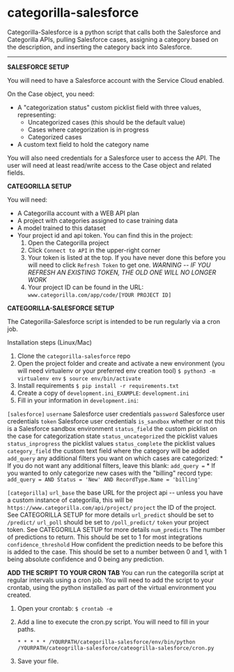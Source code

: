 # categorilla-salesforce

Categorilla-Salesforce is a python script that calls both the Salesforce and
Categorilla APIs, pulling Salesforce cases, assigning a category based on the
description, and inserting the category back into Salesforce.

**********
**SALESFORCE SETUP**

You will need to have a Salesforce account with the Service Cloud enabled.

On the Case object, you need:
* A "categorization status" custom picklist field with three values, representing:
    * Uncategorized cases (this should be the default value)
    * Cases where categorization is in progress
    * Categorized cases
* A custom text field to hold the category name

You will also need credentials for a Salesforce user to access the API. The
user will need at least read/write access to the Case object and related fields.


**CATEGORILLA SETUP**

You will need:
* A Categorilla account with a WEB API plan
* A project with categories assigned to case training data
* A model trained to this dataset
* Your project id and api token. You can find this in the project:
    1. Open the Categorilla project
    2. Click `Connect to API` in the upper-right corner
    3. Your token is listed at the top. If you have never done this before you
        will need to click `Refresh Token` to get one.
           *WARNING -- IF YOU REFRESH AN EXISTING TOKEN, THE OLD ONE WILL NO
            LONGER WORK*
    4. Your project ID can be found in the URL:
            `www.categorilla.com/app/code/[YOUR PROJECT ID]`


**CATEGORILLA-SALESFORCE SETUP**

The Categorilla-Salesforce script is intended to be run regularly via a cron
job.

Installation steps (Linux/Mac)
1. Clone the `categorilla-salesforce` repo
2. Open the project folder and create and activate a new environment (you will
    need virtualenv or your preferred env creation tool)
    `$ python3 -m virtualenv env`
    `$ source env/bin/activate`
3. Install requirements
    `$ pip install -r requirements.txt`
4. Create a copy of `development.ini_EXAMPLE`: `development.ini`
5. Fill in your information in `development.ini`:

`[salesforce]`
`username` Salesforce user credentials
`password` Salesforce user credentials
`token`    Salesforce user credentials
`is_sandbox` whether or not this is a Salesforce sandbox environment
`status_field` the custom picklist on the case for categorization state
`status_uncategorized` the picklist values
`status_inprogress` the picklist values
`status_complete` the picklist values
`category_field` the custom text field where the category will be added
`add_query` any additional filters you want on which cases are categorized:
    * If you do not want any additional filters, leave this blank:
        `add_query =`
    * If you wanted to only categorize new cases with the "billing" record type:
        `add_query = AND Status = 'New' AND RecordType.Name = 'billing'`

`[categorilla]`
`url_base` the base URL for the project api -- unless you have a custom instance
    of categorilla, this will be `https://www.categorilla.com/api/project/`
`project` the ID of the project. See CATEGORILLA SETUP for more details
`url_predict` should be set to `/predict/`
`url_poll` should be set to `/poll_predict/`
`token` your project token. See CATEGORILLA SETUP for more details
`num_predicts` The number of predictions to return. This should be set to 1 for
    most integrations
`confidence_threshold` How confident the prediction needs to be before this is
    added to the case. This should be set to a number between 0 and 1, with 1
    being absolute confidence and 0 being any prediction.

**ADD THE SCRIPT TO YOUR CRON TAB**
You can run the categorilla script at regular intervals using a cron job. You
will need to add the script to your crontab, using the python installed as part
of the virtual environment you created.

1. Open your crontab:
    `$ crontab -e`
2. Add a line to execute the cron.py script. You will need to fill in your paths.

    `* * * * * /YOURPATH/categorilla-salesforce/env/bin/python /YOURPATH/cateogrilla-salesforce/cateogrilla-salesforce/cron.py`
3. Save your file.
